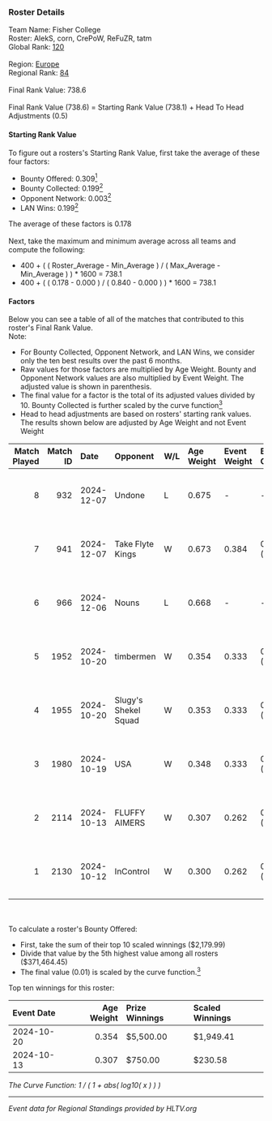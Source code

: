 ### Roster Details<br />
Team Name: Fisher College<br />
Roster: AlekS, corn, CrePoW, ReFuZR, tatm<br />
Global Rank: [120](../../standings_global_2025_02_24.md)<br />
<br />
Region: [Europe]( ../../standings_europe_2025_02_24.md)<br />
Regional Rank: [84]( ../../standings_europe_2025_02_24.md)<br />
<br />
Final Rank Value:  738.6<br />
<br />
Final Rank Value (738.6) = Starting Rank Value (738.1) + Head To Head Adjustments (0.5)<br />

#### Starting Rank Value<br />
To figure out a rosters's Starting Rank Value, first take the average of these four factors:<br />
- Bounty Offered: 0.309[<sup>1</sup>](#table2)
- Bounty Collected: 0.199[<sup>2</sup>](#table1)
- Opponent Network: 0.003[<sup>2</sup>](#table1)
- LAN Wins: 0.199[<sup>2</sup>](#table1)

The average of these factors is 0.178<br />
<br />
Next, take the maximum and minimum average across all teams and compute the following:<br />
- 400 + ( ( Roster_Average - Min_Average ) / ( Max_Average - Min_Average ) ) * 1600 = 738.1
- 400 + ( ( 0.178 - 0.000 ) / ( 0.840 - 0.000 ) ) * 1600 = 738.1


#### Factors<br />
Below you can see a table of all of the matches that contributed to this roster's Final Rank Value.<br />
Note:<br />

- For Bounty Collected, Opponent Network, and LAN Wins, we consider only the ten best results over the past 6 months.
- Raw values for those factors are multiplied by Age Weight. Bounty and Opponent Network values are also multiplied by Event Weight. The adjusted value is shown in parenthesis.
- The final value for a factor is the total of its adjusted values divided by 10. Bounty Collected is further scaled by the curve function[<sup>3</sup>](#curveFunction)
- Head to head adjustments are based on rosters' starting rank values. The results shown below are adjusted by Age Weight and not Event Weight
<span id="table1"></span><br />


| Match Played | Match ID | Date       | Opponent             | W/L | Age Weight | Event Weight | Bounty Collected | Opponent Network | LAN Wins  | H2H Adj. | Roster                            |
| -: | -: | :- | :- | :- | :- | :- | :- | :- | :- | -: | :- |
|            8 |      932 | 2024-12-07 | Undone               | L   | 0.675      | -            | -                | -                | -         |   -11.22 | AlekS, corn, CrePoW, ReFuZR, tatm |
|            7 |      941 | 2024-12-07 | Take Flyte Kings     | W   | 0.673      | 0.384        | 0.000 (0.000)    | 0.000 (0.000)    | 1 (0.673) |     2.60 | AlekS, corn, CrePoW, ReFuZR, tatm |
|            6 |      966 | 2024-12-06 | Nouns                | L   | 0.668      | -            | -                | -                | -         |    -7.94 | AlekS, corn, CrePoW, ReFuZR, tatm |
|            5 |     1952 | 2024-10-20 | timbermen            | W   | 0.354      | 0.333        | 0.002 (0.000)    | 0.042 (0.005)    | 1 (0.354) |     4.35 | AlekS, corn, CrePoW, ReFuZR, tatm |
|            4 |     1955 | 2024-10-20 | Slugy's Shekel Squad | W   | 0.353      | 0.333        | 0.001 (0.000)    | 0.021 (0.002)    | 1 (0.353) |     2.65 | AlekS, corn, CrePoW, ReFuZR, tatm |
|            3 |     1980 | 2024-10-19 | USA                  | W   | 0.348      | 0.333        | 0.000 (0.000)    | 0.006 (0.001)    | 1 (0.348) |     1.35 | AlekS, corn, CrePoW, ReFuZR, tatm |
|            2 |     2114 | 2024-10-13 | FLUFFY AIMERS        | W   | 0.307      | 0.262        | 0.005 (0.000)    | 0.243 (0.020)    | 0 (0.000) |     5.55 | AlekS, corn, CrePoW, ReFuZR, tatm |
|            1 |     2130 | 2024-10-12 | InControl            | W   | 0.300      | 0.262        | 0.002 (0.000)    | 0.080 (0.006)    | 0 (0.000) |     3.13 | AlekS, corn, CrePoW, ReFuZR, tatm |

<br />
<span id="table2"></span><br />
To calculate a roster's Bounty Offered:<br />

- First, take the sum of their top 10 scaled winnings ($2,179.99)
- Divide that value by the 5th highest value among all rosters ($371,464.45)
- The final value (0.01) is scaled by the curve function.[<sup>3</sup>](#curveFunction)

Top ten winnings for this roster:<br />

| Event Date | Age Weight | Prize Winnings | Scaled Winnings |
| :- | -: | :- | :- |
| 2024-10-20 |      0.354 | $5,500.00      | $1,949.41       |
| 2024-10-13 |      0.307 | $750.00        | $230.58         |


<span id="curveFunction"></span>_The Curve Function: 1 / ( 1 + abs( log10( x ) ) )_<br />

---
_Event data for Regional Standings provided by HLTV.org_<br />
